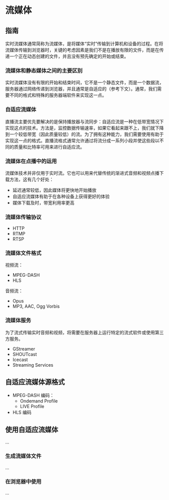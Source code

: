 # 流媒体

## 指南

实时流媒体通常简称为流媒体，是将媒体“实时”传输到计算机和设备的过程。在将流媒体传输到浏览器时，关键的考虑因素是我们不是在播放有限的文件，而是在传递一个正在动态创建的文件，并且没有预先确定的开始或结束。

### 流媒体和静态媒体之间的主要区别

实时流媒体没有有限的开始和结束时间，它不是一个静态文件，而是一个数据流，服务器通过网络传递到浏览器，并且通常是自适应的（参考下文）。通常，我们需要不同的格式和特殊的服务器端软件来实现这一点。

### 自适应流媒体

直播流主要优先要解决的是保持播放器与流同步：自适应流是一种在低带宽情况下实现这点的技术。方法是，监控数据传输速率，如果它看起来跟不上，我们就下降到一个较低带宽（因此质量较低）的流。为了拥有这种能力，我们需要使用有助于实现这一点的格式。直播流格式通常允许通过将流分成一系列小段并使这些段以不同的质量和比特率可用来进行自适应流。

### 流媒体在点播中的运用

流媒体技术并非仅用于实时流。它也可以用来代替传统的渐进式音频和视频点播下载方法，这有几个好处：

- 延迟通常较低，因此媒体将更快地开始播放
- 自适应流媒体有助于在各种设备上获得更好的体验
- 媒体下载及时，带宽利用率更高

### 流媒体传输协议

- HTTP
- RTMP
- RTSP

### 流媒体文件格式

视频流：

- MPEG-DASH
- HLS

音频流：

- Opus
- MP3, AAC, Ogg Vorbis

### 流媒体服务

为了流式传输实时音频和视频，将需要在服务器上运行特定的流式软件或使用第三方服务。

- GStreamer
- SHOUTcast
- Icecast
- Streaming Services

## 自适应流媒体源格式

- MPEG-DASH 编码：
  - Ondemand Profile
  - LIVE Profile
- HLS 编码

## 使用自适应流媒体

...

### 生成流媒体文件

...


### 在浏览器中使用

...